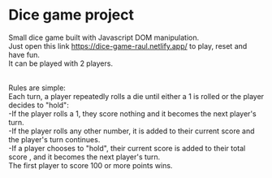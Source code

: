 # Dice game project

Small dice game built with Javascript DOM manipulation. <br />
Just open this link https://dice-game-raul.netlify.app/ to play, reset and have fun. <br />
It can be played with 2 players. <br />
<br />

Rules are simple:<br />
Each turn, a player repeatedly rolls a die until either a 1 is rolled or the player decides to "hold":<br />
-If the player rolls a 1, they score nothing and it becomes the next player's turn.<br />
-If the player rolls any other number, it is added to their current score and the player's turn continues.<br />
-If a player chooses to "hold", their current score is added to their total score , and it becomes the next player's turn.<br />
The first player to score 100 or more points wins.
